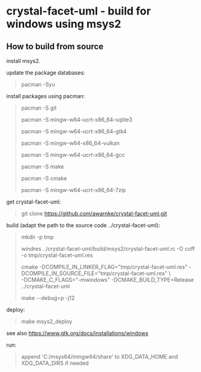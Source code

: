 
crystal-facet-uml - build for windows using msys2
=============

How to build from source
-----------

install msys2.

update the package databases:

> pacman -Syu

install packages using pacman:

> pacman -S git
>
> pacman -S mingw-w64-ucrt-x86_64-sqlite3
>
> pacman -S mingw-w64-ucrt-x86_64-gtk4
>
> pacman -S mingw-w64-x86_64-vulkan
>
> pacman -S mingw-w64-ucrt-x86_64-gcc
>
> pacman -S make
>
> pacman -S cmake
>
> pacman -S mingw-w64-ucrt-x86_64-7zip

get crystal-facet-uml:

> git clone https://github.com/awarnke/crystal-facet-uml.git

build (adapt the path to the source code ../crystal-facet-uml):

> mkdir -p tmp
>
> windres ../crystal-facet-uml/build/msys2/crystal-facet-uml.rc -O coff -o tmp/crystal-facet-uml.res
>
> cmake -DCOMPILE_IN_LINKER_FLAG="tmp/crystal-facet-uml.res" -DCOMPILE_IN_SOURCE_FILE="tmp/crystal-facet-uml.res" \\\
>       -DCMAKE_C_FLAGS="-mwindows" -DCMAKE_BUILD_TYPE=Release ../crystal-facet-uml
>
> make --debug=p -j12

deploy:

> make msys2_deploy

see also https://www.gtk.org/docs/installations/windows

run:

> append 'C:/msys64/mingw64/share' to XDG_DATA_HOME and XDG_DATA_DIRS if needed

